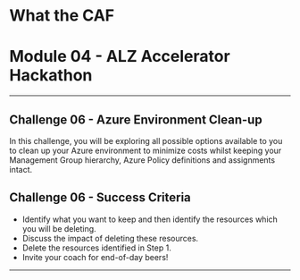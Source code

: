 # What the CAF

# Module 04 - ALZ Accelerator Hackathon

---

## Challenge 06 - Azure Environment Clean-up

In this challenge, you will be exploring all possible options available to you to clean up your Azure environment to minimize costs whilst keeping your Management Group hierarchy, Azure Policy definitions and assignments intact.

## Challenge 06 - Success Criteria

- Identify what you want to keep and then identify the resources which you will be deleting.
- Discuss the impact of deleting these resources.
- Delete the resources identified in Step 1.
- Invite your coach for end-of-day beers!

---


